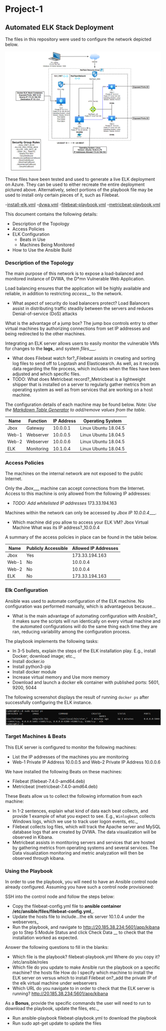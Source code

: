# Project-1
## Automated ELK Stack Deployment

The files in this repository were used to configure the network depicted below.

![TODO: Update the path with the name of your diagram](Images/diagram_filename.png)

These files have been tested and used to generate a live ELK deployment on Azure. They can be used to either recreate the entire deployment pictured above. Alternatively, select portions of the playbook file may be used to install only certain pieces of it, such as Filebeat.

  -[install-elk.yml](Ansible/install-elk.yml)
  -[dvwa.yml](Ansible/dvwa.yml)
  -[filebeat-playbook.yml](Ansible/filebeat-playbook.yml)
  -[metricbeat-playbook.yml](Ansible/metricbeat-playbook.yml)

This document contains the following details:
- Description of the Topology
- Access Policies
- ELK Configuration
  - Beats in Use
  - Machines Being Monitored
- How to Use the Ansible Build


### Description of the Topology

The main purpose of this network is to expose a load-balanced and monitored instance of DVWA, the D*mn Vulnerable Web Application.

Load balancing ensures that the application will be highly available and reliable, in addition to restricting _access___ to the network.
- What aspect of security do load balancers protect? Load Balancers assist in distributing traffic steadily between the servers and reduces  Denial-of-service (DoS) attacks 

What is the advantage of a jump box?
The jump box controls entry to other virtual machines by authorizing connections from set IP addresses and being redirected to the other machines. 

Integrating an ELK server allows users to easily monitor the vulnerable VMs for changes to the __logs___ and system _files____.
-  What does Filebeat watch for?_Filebeat assists in creating and sorting log files to send off to Logstash and Elasticsearch. As well, as it records data regarding the file process, which includes when the files have been adjusted and which specific files.  
-  TODO: What does Metricbeat record?_Metricbeat is a lightweight shipper that is installed on a server to regularly gather metrics from an operating system as well as from services that are working on a host machine.  

The configuration details of each machine may be found below.
_Note: Use the [Markdown Table Generator](http://www.tablesgenerator.com/markdown_tables) to add/remove values from the table_.

| Name     | Function | IP Address | Operating System |
|----------|----------|------------|------------------|
| Jbox     | Gateway  | 10.0.0.1   | Linux Ubuntu 18.04.5           |
| Web-1    | Webserver| 10.0.0.5   | Linux Ubuntu 18.04.5           |
| Web-2    | Webserver| 10.0.0.6   | Linux Ubuntu 18.04.5           |
| ELK      |Monitoring| 10.1.0.4   | Linux Ubuntu 18.04.5           |

### Access Policies

The machines on the internal network are not exposed to the public Internet. 

Only the _Jbox____ machine can accept connections from the Internet. Access to this machine is only allowed from the following IP addresses:
- _TODO: Add whitelisted IP addresses_ 173.33.194.163 

Machines within the network can only be accessed by _Jbox IP 10.0.0.4____.
- Which machine did you allow to access your ELK VM? Jbox Virtual Machine  What was its IP address?_10.0.0.4

A summary of the access policies in place can be found in the table below.

| Name     | Publicly Accessible | Allowed IP Addresses |
|----------|---------------------|----------------------|
| Jbox     | Yes                 | 173.33.194.163       |
| Web-1    | No                  | 10.0.0.4             |
| Web-2    | No                  | 10.0.0.4             |
| ELK      | No                  | 173.33.194.163       |

### Elk Configuration

Ansible was used to automate configuration of the ELK machine. No configuration was performed manually, which is advantageous because...
- What is the main advantage of automating configuration with Ansible?_ it makes sure the scripts will run identically on every virtual machine and the automated configurations will do the same thing each time they are ran, reducing variability among the configuration process. 

The playbook implements the following tasks:
- In 3-5 bullets, explain the steps of the ELK installation play. E.g., install Docker; download image; etc._
- Install docker.io
- Install python3-pip
- Install docker module 
- Increase virtual memory and Use more memory
- Download and launch a docker elk container with published ports: 5601, 9200, 5044

The following screenshot displays the result of running `docker ps` after successfully configuring the ELK instance.

![TODO: Update the path with the name of your screenshot of docker ps output](/Images/docker_ps_output.png)

### Target Machines & Beats
This ELK server is configured to monitor the following machines:
- List the IP addresses of the machines you are monitoring
- Web-1 Private IP Address 10.0.0.5 and Web-2 Private IP Address 10.0.0.6 

We have installed the following Beats on these machines:
- Filebeat (filebeat-7.4.0-amd64.deb) 
- Metricbeat (metricbeat-7.4.0-amd64.deb)

These Beats allow us to collect the following information from each machine:
- In 1-2 sentences, explain what kind of data each beat collects, and provide 1 example of what you expect to see. E.g., `Winlogbeat` collects Windows logs, which we use to track user logon events, etc._
- Filebeat collects log files, which will track the Apache server and MySQL database logs that are created by DVWA. The data visualization will be observed in Kibana. 
- Metricbeat assists in montitoring servers and services that are hosted by gathering metrics from operating systems and several services. The Data visualization monitoring and metric analyzation will then be observed through kibana. 
### Using the Playbook
In order to use the playbook, you will need to have an Ansible control node already configured. Assuming you have such a control node provisioned: 

SSH into the control node and follow the steps below:
- Copy the filebeat-config.yml file to __ansible container /etc/ansible/files/filebeat-config.yml___.
- Update the hosts file to include...the elk server 10.1.0.4 under the webservers_
- Run the playbook, and navigate to http://20.185.38.234:5601/app/kibana go to Step 5:Module Status and click Check Data __ to check that the installation worked as expected.

Answer the following questions to fill in the blanks:
- Which file is the playbook? filebeat-playbook.yml  Where do you copy it? /etc/ansible/roles 
- Which file do you update to make Ansible run the playbook on a specific machine? the hosts file How do I specify which machine to install the ELK server on versus which to install Filebeat on?_add the private IP of the elk virtual machine under webservers 
- Which URL do you navigate to in order to check that the ELK server is running? http://20.185.38.234:5601/app/kibana

As a **Bonus**, provide the specific commands the user will need to run to download the playbook, update the files, etc._

- Run ansible-playbook filebeat-playbook.yml to download the playbook 
- Run sudo apt-get update to update the files 

